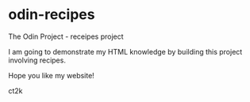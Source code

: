 # odin-recipes
The Odin Project - receipes project

I am going to demonstrate my HTML knowledge by building this project involving recipes.

Hope you like my website!

ct2k